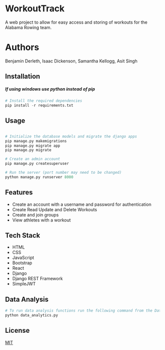 # WorkoutTrack

A web project to allow for easy access and storing of workouts for the Alabama Rowing team.

# Authors

Benjamin Derleth, Isaac Dickenson, Samantha Kellogg, Asit Singh

## Installation

##### If using windows use python instead of pip

```python
# Install the required dependencies
pip install -r requirements.txt

```

## Usage

```python

# Initialize the database models and migrate the django apps
pip manage.py makemigrations
pip manage.py migrate app
pip manage.py migrate

# Create an admin account
pip manage.py createsuperuser 

# Run the server (port number may need to be changed)
python manage.py runserver 8000
```

## Features

- Create an account with a username and password for authentication
- Create Read Update and Delete Workouts
- Create and join groups
- View athletes with a workout

## Tech Stack

- HTML
- CSS
- JavaScript
- Bootstrap
- React 
- Django 
- Django REST Framework
- SimpleJWT

## Data Analysis

```python
# To run data analysis functions run the following command from the Data folder
python data_analytics.py
```

## License

[MIT](https://choosealicense.com/licenses/mit/)